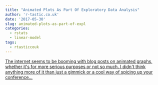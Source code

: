 ```yaml
---
title: "Animated Plots As Part Of Exploratory Data Analysis"
author: 'r-tastic.co.uk'
date: '2017-05-30'
slug: animated-plots-as-part-of-expl
categories:
  - rstats
  - linear-model
tags:
  - rtasticcouk
---
```


[The internet seems to be booming with blog posts on animated graphs, whether it's for more serious purposes or not so much. I didn't think anything more of it than just a gimmick or a cool way of spicing up your conference...<click to read more>](https://r-tastic.co.uk/post/animated-plots-as-part-of-exploratory-data-analysis/)

